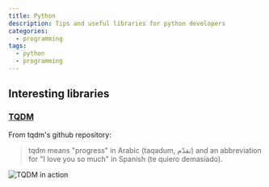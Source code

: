 ```yaml
---
title: Python
description: Tips and useful libraries for python developers
categories:
  - programming
tags:
  - python
  - programming
---
```


## Interesting libraries

### [TQDM](https://github.com/tqdm/tqdm)


From tqdm's github repository:

> tqdm means "progress" in Arabic (taqadum, تقدّم) and an abbreviation for "I love you so much" in Spanish (te quiero demasiado).


 ![TQDM in action](https://raw.githubusercontent.com/tqdm/tqdm/master/images/tqdm.gif)
